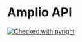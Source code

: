 # Amplio API

[![Checked with pyright](https://microsoft.github.io/pyright/img/pyright_badge.svg)](https://microsoft.github.io/pyright/)
